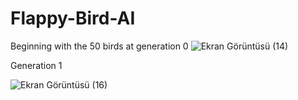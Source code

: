 # Flappy-Bird-AI

Beginning with the 50 birds at generation 0
![Ekran Görüntüsü (14)](https://user-images.githubusercontent.com/109307635/204010193-e627f655-c550-4d2f-9d42-ed027eff54e6.png)

Generation 1

![Ekran Görüntüsü (16)](https://user-images.githubusercontent.com/109307635/204010373-b48cf0c0-312f-480e-8c2d-5c214a3a305b.png)
